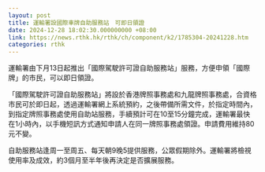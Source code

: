 ```yaml
---
layout: post
title: 運輸署設國際車牌自助服務站　可即日領證
date: 2024-12-28 18:02:30.000000000 +08:00
link: https://news.rthk.hk/rthk/ch/component/k2/1785304-20241228.htm
categories: rthk
---
```


運輸署由下月13日起推出「國際駕駛許可證自助服務站」服務，方便申領「國際牌」的市民，可以即日領證。

「國際駕駛許可證自助服務站」將設於香港牌照事務處和九龍牌照事務處，合資格市民可於即日起，透過運輸署網上系統預約，之後帶備所需文件，於指定時間內，到指定牌照事務處使用自助站服務，手續預計可在10至15分鐘完成，運輸署最快在1小時內，以手機短訊方式通知申請人在同一牌照事務處領證。申請費用維持80元不變。

自助服務站逢周一至周五、每天朝9晚5提供服務，公眾假期除外。運輸署將檢視使用率及成效，約3個月至半年後再決定是否擴展服務。

